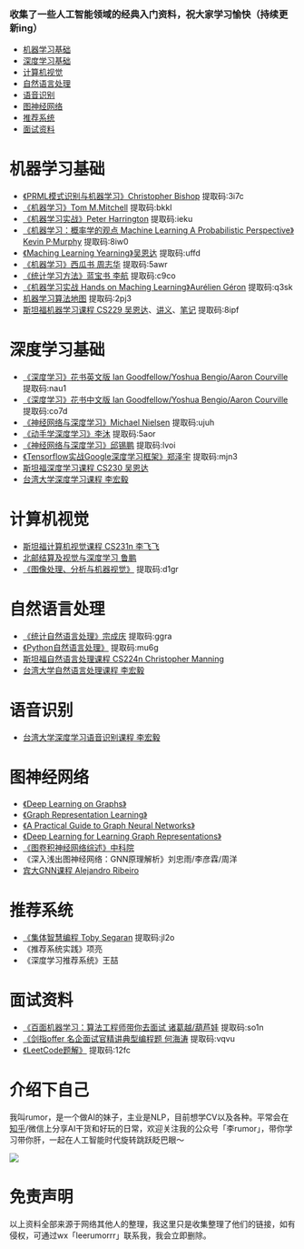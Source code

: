 ### 收集了一些人工智能领域的经典入门资料，祝大家学习愉快（持续更新ing）

- [机器学习基础](#ml)
- [深度学习基础](#dl)
- [计算机视觉](#cv)
- [自然语言处理](#nlp)
- [语音识别](#speech)
- [图神经网络](#graph)
- [推荐系统](#rs)
- [面试资料](#interview)

# <a id="ml"/>机器学习基础

- [《PRML模式识别与机器学习》Christopher Bishop](https://pan.baidu.com/s/1MJwdsu_nRZLzaggSXsc-UQ) 提取码:3i7c
- [《机器学习》Tom M.Mitchell](https://pan.baidu.com/s/12AQdLGWSQTedEtCfu1dXEw) 提取码:bkkl
- [《机器学习实战》Peter Harrington](https://pan.baidu.com/s/1d7ExIHmMYAf5FtjLukxiZA) 提取码:ieku
- [《机器学习：概率学的观点 Machine Learning A Probabilistic Perspective》Kevin P·Murphy](https://pan.baidu.com/s/1n0GC1VI9nj0mBpdGDcHI5Q) 提取码:8iw0
- [《Maching Learning Yearning》吴恩达](https://pan.baidu.com/s/1wMT2AFghgFA6emws9WJZ4A) 提取码:uffd
- [《机器学习》西瓜书 周志华](https://pan.baidu.com/s/1ypwdWSVIWvMvYa-98j_pAQ) 提取码:5awr
- [《统计学习方法》蓝宝书 李航](https://pan.baidu.com/s/1_VzibhBTL5hSPcPC2rhIFw) 提取码:c9co
- [《机器学习实战 Hands on Maching Learning》Aurélien Géron](https://pan.baidu.com/s/1Bl9L5t0zgv3Y7Z7nB_EVHA) 提取码:q3sk
- [机器学习算法地图](https://pan.baidu.com/s/1tUX0lylLBkIG6V3MAHJ3HQ) 提取码:2pj3
- [斯坦福机器学习课程 CS229 吴恩达](https://www.bilibili.com/video/BV164411b7dx?from=search&seid=3818382633409058698)、[讲义](https://github.com/TheisTrue/MLofAndrew-Ng)、[笔记](https://pan.baidu.com/s/1wguZ3QsGETqeXuclEfLTvg) 提取码:8ipf

# <a id="dl"/>深度学习基础

- [《深度学习》花书英文版 Ian Goodfellow/Yoshua Bengio/Aaron Courville](https://pan.baidu.com/s/1KY5A0jsuyUrw5zPXtPPSsA) 提取码:nau1
- [《深度学习》花书中文版 Ian Goodfellow/Yoshua Bengio/Aaron Courville](https://pan.baidu.com/s/1BZcSacpWGvOh0b3mlJeXxQ) 提取码:co7d
- [《神经网络与深度学习》Michael Nielsen](https://pan.baidu.com/s/1oJvq3hKDdqVZcdNlVYNXFg) 提取码:ujuh
- [《动手学深度学习》李沐](https://pan.baidu.com/s/1P073XGEil9v9q3JMO9W8nQ) 提取码:5aor
- [《神经网络与深度学习》邱锡鹏](https://pan.baidu.com/s/11Xlpd1LbeHHSUiCwsh1xUQ ) 提取码:lvoi
- [《Tensorflow实战Google深度学习框架》郑泽宇](https://pan.baidu.com/s/11RM0IjdmLjNjcoLw_LSYgA) 提取码:mjn3
- [斯坦福深度学习课程 CS230 吴恩达](https://www.bilibili.com/video/BV1p7411Y7M8?from=search&seid=15858260431540984302)
- [台湾大学深度学习课程 李宏毅](https://www.bilibili.com/video/BV1JE411g7XF?from=search&seid=15830488177859710366)

# <a id="cv"/>计算机视觉

- [斯坦福计算机视觉课程 CS231n 李飞飞](https://www.bilibili.com/video/BV1nJ411z7fe?from=search&seid=4849356188203058857)
- [北邮结算及视觉与深度学习 鲁鹏](https://www.bilibili.com/video/BV1V54y1B7K3?from=search&seid=4849356188203058857)
- [《图像处理、分析与机器视觉》](https://pan.baidu.com/s/1ogwl6Rbcfi9i8iXyQod6yA) 提取码:d1gr

# <a id="nlp"/>自然语言处理

- [《统计自然语言处理》宗成庆](https://pan.baidu.com/s/1UacACNiYekHFjZ8k2GbfAQ) 提取码:ggra
- [《Python自然语言处理》](https://pan.baidu.com/s/1XZQvbwY1OsXSBbJe9fwynw) 提取码:mu6g
- [斯坦福自然语言处理课程 CS224n Christopher Manning](https://www.bilibili.com/video/BV1pt411h7aT?from=search&seid=335450819919994778)
- [台湾大学自然语言处理课程 李宏毅](https://www.bilibili.com/video/BV1wE411W7TV?from=search&seid=335450819919994778)

# <a id="speech"/>语音识别

- [台湾大学深度学习语音识别课程 李宏毅](https://www.bilibili.com/video/BV1BE411p7wY?from=search&seid=15570127191290897018)

# <a id="graph"/>图神经网络

- [《Deep Learning on Graphs》](http://cse.msu.edu/~mayao4/dlg_book/)
- [《Graph Representation Learning》](https://www.cs.mcgill.ca/~wlh/grl_book/)
- [《A Practical Guide to Graph Neural Networks》](https://deepai.org/publication/a-practical-guide-to-graph-neural-networks)
- [《Deep Learning for Learning Graph Representations》](https://arxiv.org/abs/2001.00293v1)
- [《图卷积神经网络综述》中科院](https://kns.cnki.net/kcms/detail/11.1826.tp.20191104.1632.006.html)
- 《深入浅出图神经网络：GNN原理解析》刘忠雨/李彦霖/周洋
- [宾大GNN课程 Alejandro Ribeiro](https://www.bilibili.com/video/av457264185/)

# <a id="rs"/>推荐系统

- [《集体智慧编程 Toby Segaran](https://pan.baidu.com/s/11KlPdYrRId3puKMrX3h8lQ) 提取码:jl2o
- 《推荐系统实践》项亮
- 《深度学习推荐系统》王喆

# <a id="interview"/>面试资料

- [《百面机器学习：算法工程师带你去面试 诸葛越/葫芦娃](https://pan.baidu.com/s/1yz2GLU0hfJOTujO5m5eG4Q) 提取码:so1n
- [《剑指offer 名企面试官精讲典型编程题 何海涛](https://pan.baidu.com/s/1kDfkh_y-znLplLa_qDA0XQ) 提取码:vqvu
- [《LeetCode题解》](https://pan.baidu.com/s/13GslyxeHKe9wEz-MBYfH3Q) 提取码:12fc

# 介绍下自己

我叫rumor，是一个做AI的妹子，主业是NLP，目前想学CV以及各种。平常会在[知乎](https://www.zhihu.com/people/rumor-lee)/微信上分享AI干货和好玩的日常，欢迎关注我的公众号「李rumor」，带你学习带你肝，一起在人工智能时代旋转跳跃眨巴眼～

![](https://tva1.sinaimg.cn/large/0081Kckwly1glr9p8vne8j3076076q3e.jpg)

# 免责声明

以上资料全部来源于网络其他人的整理，我这里只是收集整理了他们的链接，如有侵权，可通过wx「leerumorrr」联系我，我会立即删除。
